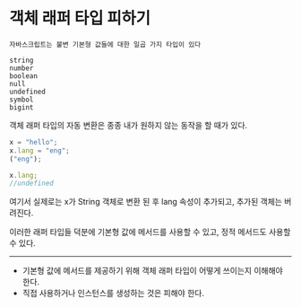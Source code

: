 # 객체 래퍼 타입 피하기

```
자바스크립트는 불변 기본형 값들에 대한 일곱 가지 타입이 있다

string
number
boolean
null
undefined
symbol
bigint
```

객체 래퍼 타입의 자동 변환은 종종 내가 원하지 않는 동작을 할 때가 있다.

```js
x = "hello";
x.lang = "eng";
("eng");

x.lang;
//undefined
```

여기서 실제로는 x가 String 객체로 변환 된 후 lang 속성이 추가되고,
추가된 객체는 버려진다.

이러한 래퍼 타입들 덕분에 기본형 값에 메서드를 사용할 수 있고, 정적 메서드도 사용할 수 있다.

---

- 기본형 값에 메서드를 제공하기 위해 객체 래퍼 타입이 어떻게 쓰이는지 이해해야 한다.
- 직접 사용하거나 인스턴스를 생성하는 것은 피해야 한다.
